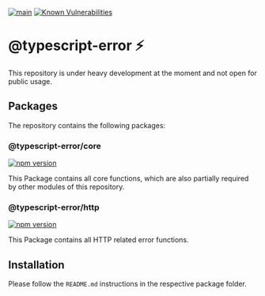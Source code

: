 [![main](https://github.com/Tada5hi/typescript-error/actions/workflows/main.yml/badge.svg)](https://github.com/Tada5hi/typescript-error/actions/workflows/main.yml)
[![Known Vulnerabilities](https://snyk.io/test/github/Tada5hi/typescript-error/badge.svg)](https://snyk.io/test/github/Tada5hi/typescript-error)

# @typescript-error ⚡	
This repository is under heavy development at the moment and not open for public usage.

## Packages
The repository contains the following packages:

### @typescript-error/core
[![npm version](https://badge.fury.io/js/@typescript-error%2Fcore.svg)](https://badge.fury.io/js/@typescript-error%2Fcore)

This Package contains all core functions, which are also partially required by other modules of this repository.

### @typescript-error/http
[![npm version](https://badge.fury.io/js/@typescript-error%2Fhttp.svg)](https://badge.fury.io/js/@typescript-error%2Fhttp)

This Package contains all HTTP related error functions.

## Installation
Please follow the `README.md` instructions in the respective package folder.

